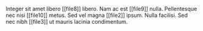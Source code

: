 
Integer sit amet libero [[file8]] libero. Nam ac est [[file9]] nulla.
Pellentesque nec nisi [[file10]] metus. Sed vel magna [[file2]] ipsum. Nulla facilisi.
Sed nec nibh [[file3]] ut mauris lacinia condimentum.

